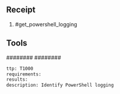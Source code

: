 
## Receipt
1. #get_powershell_logging

## Tools
########
########

```meta
ttp: T1000
requirements: 
results: 
description: Identify PowerShell logging
```